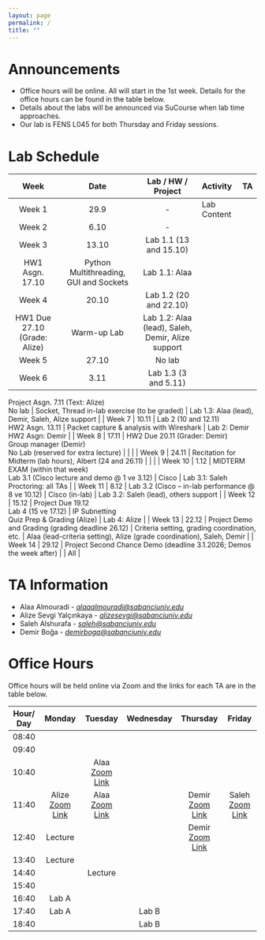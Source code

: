```yaml
---
layout: page
permalink: /
title: ""
---
```


# Announcements
- Office hours will be online. All will start in the 1st week. Details for the office hours can be found in the table below.
- Details about the labs will be announced via SuCourse when lab time approaches.
- Our lab is FENS L045 for both Thursday and Friday sessions.


# Lab Schedule
| Week | Date | Lab / HW / Project | Activity | TA |
|:----:|:----:|:------------------:|:---------|:--:|
| Week 1 | 29.9 | - | Lab Content | |
| Week 2 | 6.10 | - |  |  |
| Week 3 | 13.10 | Lab 1.1 (13 and 15.10)  
HW1 Asgn. 17.10 | Python Multithreading, GUI and Sockets | Lab 1.1: Alaa |
| Week 4 | 20.10 | Lab 1.2 (20 and 22.10)  
HW1 Due 27.10 (Grade: Alize) | Warm-up Lab | Lab 1.2: Alaa (lead), Saleh, Demir, Alize support |
| Week 5 | 27.10 | No lab |  |  |
| Week 6 | 3.11 | Lab 1.3 (3 and 5.11)  
Project Asgn. 7.11 (Text: Alize)  
No lab | Socket, Thread in-lab exercise (to be graded) | Lab 1.3: Alaa (lead), Demir, Saleh, Alize support |
| Week 7 | 10.11 | Lab 2 (10 and 12.11)  
HW2 Asgn. 13.11 | Packet capture & analysis with Wireshark | Lab 2: Demir  
HW2 Asgn: Demir |
| Week 8 | 17.11 | HW2 Due 20.11 (Grader: Demir)  
Group manager (Demir)  
No Lab (reserved for extra lecture) |  |  |
| Week 9 | 24.11 | Recitation for Midterm (lab hours), Albert (24 and 26.11) |  |  |
| Week 10 | 1.12 | MIDTERM EXAM (within that week)  
Lab 3.1 (Cisco lecture and demo @ 1 ve 3.12) | Cisco | Lab 3.1: Saleh  
Proctoring: all TAs |
| Week 11 | 8.12 | Lab 3.2 (Cisco – in-lab performance @ 8 ve 10.12) | Cisco (in-lab) | Lab 3.2: Saleh (lead), others support |
| Week 12 | 15.12 | Project Due 19.12  
Lab 4 (15 ve 17.12) | IP Subnetting  
Quiz Prep & Grading (Alize) | Lab 4: Alize |
| Week 13 | 22.12 | Project Demo and Grading (grading deadline 26.12) | Criteria setting, grading coordination, etc. | Alaa (lead-criteria setting), Alize (grade coordination), Saleh, Demir |
| Week 14 | 29.12 | Project Second Chance Demo (deadline 3.1.2026; Demos the week after) |  | All |





# TA Information

- Alaa Almouradi - *alaaalmouradi@sabanciuniv.edu*  
- Alize Sevgi Yalçınkaya - *alizesevgi@sabanciuniv.edu*
- Saleh Alshurafa  - *saleh@sabanciuniv.edu*
- Demir Boğa - *demirboga@sabanciuniv.edu*

# Office Hours

Office hours will be held online via Zoom and the links for each TA are in the table below. 

| Hour/ Day |                                            **Monday**                                             |                         **Tuesday**                          |                        **Wednesday**                         | **Thursday** | **Friday** |
|:---------:|:-------------------------------------------------------------------------------------------------:|:------------------------------------------------------------:|:------------------------------------------------------------:|:------------:|:----------:|
|   08:40   |          |            |                                                              |              |          |
|   09:40   |          |            |                                                              |              |            |
|   10:40   |          |  Alaa [Zoom Link](https://sabanciuniv.zoom.us/j/3486886770?omn=94957925581)           |                                                              |              |            |
|   11:40   | Alize [Zoom Link](https://sabanciuniv.zoom.us/j/97089384956?pwd=ExlfNXeDFmKMYdN3JTu7YqEsRTvZyF.1)         | Alaa [Zoom Link](https://sabanciuniv.zoom.us/j/3486886770?omn=94957925581)            |                                               |    Demir [Zoom Link](https://sabanciuniv.zoom.us/j/91846043552)          | Saleh [Zoom Link](https://sabanciuniv.zoom.us/j/99335439180)           |
|   12:40   |    Lecture      |            |                                                       | Demir [Zoom Link](https://sabanciuniv.zoom.us/j/91846043552)              |            |
|   13:40   |    Lecture      |            |  |              |    |
|   14:40   |          |  Lecture          |   |             |  |
|   15:40   |          |            |      |             |            |
|   16:40   |   Lab A      |            |      |            |            |
|   17:40   |   Lab A       |            |  Lab B     |             |            |
|   18:40   |          |            |   Lab B    |              |            |
